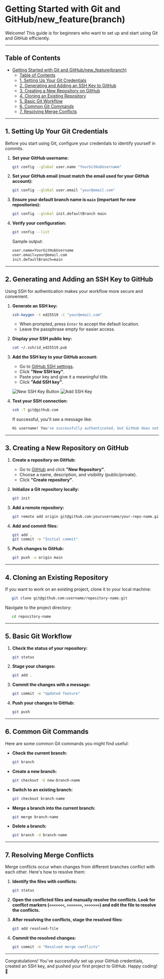 # Getting Started with Git and GitHub/new_feature(branch)

Welcome! This guide is for beginners who want to set up and start using Git and GitHub efficiently.

---

## Table of Contents

- [Getting Started with Git and GitHub/new_feature(branch)](#getting-started-with-git-and-githubnew_featurebranch)
  - [Table of Contents](#table-of-contents)
  - [1. Setting Up Your Git Credentials](#1-setting-up-your-git-credentials)
  - [2. Generating and Adding an SSH Key to GitHub](#2-generating-and-adding-an-ssh-key-to-github)
  - [3. Creating a New Repository on GitHub](#3-creating-a-new-repository-on-github)
  - [4. Cloning an Existing Repository](#4-cloning-an-existing-repository)
  - [5. Basic Git Workflow](#5-basic-git-workflow)
  - [6. Common Git Commands](#6-common-git-commands)
  - [7. Resolving Merge Conflicts](#7-resolving-merge-conflicts)

---

## 1. Setting Up Your Git Credentials

Before you start using Git, configure your credentials to identify yourself in commits.

1. **Set your GitHub username:**

   ```bash
   git config --global user.name "YourGitHubUsername"
   ```

2. **Set your GitHub email (must match the email used for your GitHub account):**

   ```bash
   git config --global user.email "your@email.com"
   ```

3. **Ensure your default branch name is `main` (important for new repositories):**

   ```bash
   git config --global init.defaultBranch main
   ```

4. **Verify your configuration:**

   ```bash
   git config --list
   ```

   Sample output:

   ```bash
   user.name=YourGitHubUsername
   user.email=your@email.com
   init.defaultBranch=main
   ```

---

## 2. Generating and Adding an SSH Key to GitHub

Using SSH for authentication makes your workflow more secure and convenient.

1. **Generate an SSH key:**

   ```bash
   ssh-keygen -t ed25519 -C "your@email.com"
   ```

   - When prompted, press `Enter` to accept the default location.
   - Leave the passphrase empty for easier access.

2. **Display your SSH public key:**

   ```bash
   cat ~/.ssh/id_ed25519.pub
   ```

3. **Add the SSH key to your GitHub account:**

   - Go to [GitHub SSH settings](https://github.com/settings/keys).
   - Click **"New SSH key"**.
   - Paste your key and give it a meaningful title.
   - Click **"Add SSH key"**.

   ![New SSH Key Button](sshbutton.png)
   ![Add SSH Key](newsshsubmit.png)

4. **Test your SSH connection:**

   ```bash
   ssh -T git@github.com
   ```

   If successful, you'll see a message like:

   ```bash
   Hi username! You've successfully authenticated, but GitHub does not provide shell access.
   ```

---

## 3. Creating a New Repository on GitHub

1. **Create a repository on GitHub:**

   - Go to [GitHub](https://github.com) and click **"New Repository"**.
   - Choose a name, description, and visibility (public/private).
   - Click **"Create repository"**.

2. **Initialize a Git repository locally:**

   ```bash
   git init
   ```

3. **Add a remote repository:**

   ```bash
   git remote add origin git@github.com:yourusername/your-repo-name.git
   ```

4. **Add and commit files:**

   ```bash
   git add .
   git commit -m "Initial commit"
   ```

5. **Push changes to GitHub:**

   ```bash
   git push -u origin main
   ```

---

## 4. Cloning an Existing Repository

If you want to work on an existing project, clone it to your local machine:

```bash
   git clone git@github.com:username/repository-name.git
```

Navigate to the project directory:

```bash
   cd repository-name
```

---

## 5. Basic Git Workflow

1. **Check the status of your repository:**

   ```bash
   git status
   ```

2. **Stage your changes:**

   ```bash
   git add .
   ```

3. **Commit the changes with a message:**

   ```bash
   git commit -m "Updated feature"
   ```

4. **Push your changes to GitHub:**

   ```bash
   git push
   ```

---

## 6. Common Git Commands

Here are some common Git commands you might find useful:

- **Check the current branch:**

  ```bash
  git branch
  ```

- **Create a new branch:**

  ```bash
  git checkout -b new-branch-name
  ```

- **Switch to an existing branch:**

  ```bash
  git checkout branch-name
  ```

- **Merge a branch into the current branch:**

  ```bash
  git merge branch-name
  ```

- **Delete a branch:**

  ```bash
  git branch -d branch-name
  ```

---

## 7. Resolving Merge Conflicts

Merge conflicts occur when changes from different branches conflict with each other. Here's how to resolve them:

1. **Identify the files with conflicts:**

   ```bash
   git status
   ```

2. **Open the conflicted files and manually resolve the conflicts. Look for conflict markers (`<<<<<<<`, `=======`, `>>>>>>>`) and edit the file to resolve the conflicts.**

3. **After resolving the conflicts, stage the resolved files:**

   ```bash
   git add resolved-file
   ```

4. **Commit the resolved changes:**

   ```bash
   git commit -m "Resolved merge conflicts"
   ```

---

Congratulations! You've successfully set up your GitHub credentials, created an SSH key, and pushed your first project to GitHub. Happy coding! 🚀
